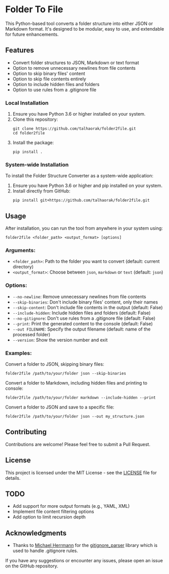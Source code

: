 # Folder To File

This Python-based tool converts a folder structure into either JSON or Markdown format. It's designed to be modular, easy to use, and extendable for future enhancements.

## Features

- Convert folder structures to JSON, Markdown or text format
- Option to remove unnecessary newlines from file contents
- Option to skip binary files' content
- Option to skip file contents entirely
- Option to include hidden files and folders
- Option to use rules from a .gitignore file

### Local Installation

1. Ensure you have Python 3.6 or higher installed on your system.
2. Clone this repository:
   ```
   git clone https://github.com/talhaorak/folder2file.git
   cd folder2file
   ```
3. Install the package:
   ```
   pip install .
   ```

### System-wide Installation

To install the Folder Structure Converter as a system-wide application:

1. Ensure you have Python 3.6 or higher and pip installed on your system.
2. Install directly from GitHub:
   ```
   pip install git+https://github.com/talhaorak/folder2file.git
   ```

## Usage

After installation, you can run the tool from anywhere in your system using:

```
folder2file <folder_path> <output_format> [options]
```

### Arguments:

- `<folder_path>`: Path to the folder you want to convert (default: current directory)
- `<output_format>`: Choose between `json`, `markdown` or `text` (default: `json`)

### Options:

- `--no-newline`: Remove unnecessary newlines from file contents
- `--skip-binaries`: Don't include binary files' content, only their names
- `--skip-content`: Don't include file contents in the output (default: False)
- `--include-hidden`: Include hidden files and folders (default: False)
- `--no-gitignore`: Don't use rules from a .gitignore file (default: False)
- `--print`: Print the generated content to the console (default: False)
- `--out FILENAME`: Specify the output filename (default: name of the processed folder)
- `--version`: Show the version number and exit

### Examples:

Convert a folder to JSON, skipping binary files:
```
folder2file /path/to/your/folder json --skip-binaries
```

Convert a folder to Markdown, including hidden files and printing to console:
```
folder2file /path/to/your/folder markdown --include-hidden --print
```

Convert a folder to JSON and save to a specific file:
```
folder2file /path/to/your/folder json --out my_structure.json
```

## Contributing

Contributions are welcome! Please feel free to submit a Pull Request.

## License

This project is licensed under the MIT License - see the [LICENSE](LICENSE) file for details.

## TODO

- Add support for more output formats (e.g., YAML, XML)
- Implement file content filtering options
- Add option to limit recursion depth

## Acknowledgments

- Thanks to [Michael Herrmann](https://github.com/mherrmann) for the [gitignore_parser](https://github.com/mherrmann/gitignore_parser) library which is used to handle .gitignore rules.

If you have any suggestions or encounter any issues, please open an issue on the GitHub repository.